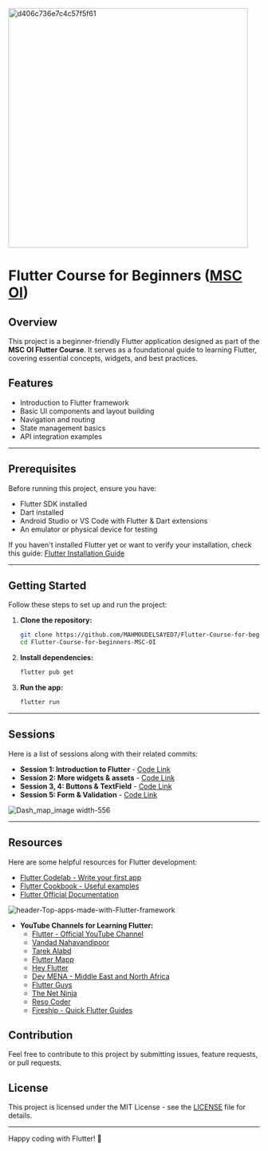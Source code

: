 <img width="480" alt="d406c736e7c4c57f5f61" src="https://github.com/user-attachments/assets/a1ea67f4-8074-43c3-8a4d-c45e6f4b609c" />

# Flutter Course for Beginners ([MSC OI](https://www.facebook.com/profile.php?id=61563397411154))




## Overview
This project is a beginner-friendly Flutter application designed as part of the **MSC OI Flutter Course**. It serves as a foundational guide to learning Flutter, covering essential concepts, widgets, and best practices.
## Features
- Introduction to Flutter framework
- Basic UI components and layout building
- Navigation and routing
- State management basics
- API integration examples

---

## Prerequisites
Before running this project, ensure you have:
- Flutter SDK installed
- Dart installed
- Android Studio or VS Code with Flutter & Dart extensions
- An emulator or physical device for testing

If you haven't installed Flutter yet or want to verify your installation, check this guide: [Flutter Installation Guide](https://github.com/MAHMOUDELSAYED7/Flutter-Installation-Guide)

---


## Getting Started
Follow these steps to set up and run the project:

1. **Clone the repository:**
   ```sh
   git clone https://github.com/MAHMOUDELSAYED7/Flutter-Course-for-beginners-MSC-OI.git
   cd Flutter-Course-for-beginners-MSC-OI
   ```

2. **Install dependencies:**
   ```sh
   flutter pub get
   ```

3. **Run the app:**
   ```sh
   flutter run
   ```

---

## Sessions
Here is a list of sessions along with their related commits:

- **Session 1: Introduction to Flutter** - [Code Link](https://github.com/MAHMOUDELSAYED7/Flutter-Course-for-beginners-MSC-OI/blob/026f5852a9824b7fdf404a6db6269dde45c11230/lib/main.dart)
- **Session 2:  More widgets & assets** - [Code Link](https://github.com/MAHMOUDELSAYED7/Flutter-Course-for-beginners-MSC-OI/tree/521fd97a450755022740d9372edfd2a1ad0ae6ce/lib)
- **Session 3, 4: Buttons & TextField** - [Code Link](https://github.com/MAHMOUDELSAYED7/Flutter-Course-for-beginners-MSC-OI/tree/71e8cb282cb6f492835a8aa2548bcc5afd4980c5/lib)
- **Session 5: Form & Validation** - [Code Link](https://github.com/MAHMOUDELSAYED7/Flutter-Course-for-beginners-MSC-OI/tree/73c51a26638cf8b16b9fd00031ffe5fa7e39cc1c/lib)
  
![Dash_map_image width-556](https://github.com/user-attachments/assets/d744d3a7-ba49-43fd-9437-50c38b6d7e4d)

---

## Resources
Here are some helpful resources for Flutter development:
- [Flutter Codelab - Write your first app](https://docs.flutter.dev/get-started/codelab)
- [Flutter Cookbook - Useful examples](https://docs.flutter.dev/cookbook)
- [Flutter Official Documentation](https://docs.flutter.dev/)

![header-Top-apps-made-with-Flutter-framework](https://github.com/user-attachments/assets/230658af-762c-4ec8-a82f-12b0dd58601b)

- **YouTube Channels for Learning Flutter:**
  - [Flutter - Official YouTube Channel](https://www.youtube.com/c/flutterdev)
  - [Vandad Nahavandipoor](https://www.youtube.com/@VandadNP)
  - [Tarek Alabd](https://www.youtube.com/@TarekAlabd)
  - [Flutter Mapp](https://www.youtube.com/@FlutterMapp)
  - [Hey Flutter](https://www.youtube.com/@HeyFlutter)
  - [Dev MENA - Middle East and North Africa](https://www.youtube.com/@DevMENA)
  - [Flutter Guys](https://www.youtube.com/@flutterguys)
  - [The Net Ninja](https://www.youtube.com/c/TheNetNinja)
  - [Reso Coder](https://www.youtube.com/c/ResoCoder)
  - [Fireship - Quick Flutter Guides](https://www.youtube.com/c/Fireship)

## Contribution
Feel free to contribute to this project by submitting issues, feature requests, or pull requests.

## License
This project is licensed under the MIT License - see the [LICENSE](LICENSE) file for details.

---
Happy coding with Flutter! 🚀
